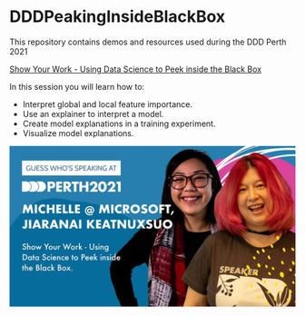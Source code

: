 # DDDPeakingInsideBlackBox

This repository contains demos and resources used during the DDD Perth 2021

[Show Your Work - Using Data Science to Peek inside the Black Box](https://dddperth.com/agenda?sessionId=cf16b808-ac70-463a-90cc-512b68042962)

In this session you will learn how to:

* Interpret global and local feature importance.
* Use an explainer to interpret a model.
* Create model explanations in a training experiment.
* Visualize model explanations.

![alt text](https://github.com/Keatnuxsuo/DDDPeakingInsideBlackBox/blob/add-demos/MichelleJiaDDD2021.jfif?raw=true)
